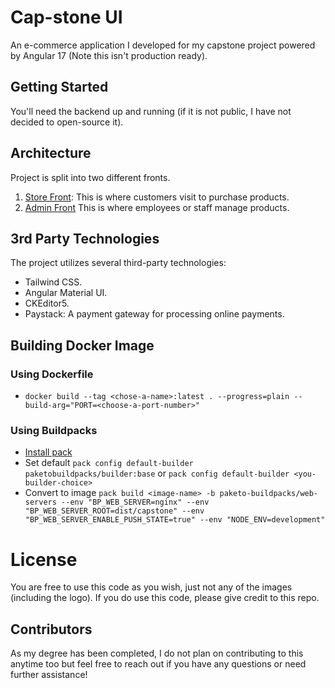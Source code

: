 # Cap-stone UI

An e-commerce application I developed for my capstone project powered by Angular 17 (Note this isn't production ready).

## Getting Started

You'll need the backend up and running (if it is not public, I have not decided to open-source it).

## Architecture

Project is split into two different fronts.

1. [Store Front](https://capstone.emmanueluluabuike.com/): This is where customers visit to purchase products.
2. [Admin Front](https://capstone.emmanueluluabuike.com/admin) This is where employees or staff manage products.

## 3rd Party Technologies

The project utilizes several third-party technologies:

- Tailwind CSS.
- Angular Material UI.
- CKEditor5.
- Paystack: A payment gateway for processing online payments.

## Building Docker Image

### Using Dockerfile

- `docker build --tag <chose-a-name>:latest . --progress=plain --build-arg="PORT=<choose-a-port-number>"`

### Using Buildpacks

- [Install pack](https://buildpacks.io/docs/tools/pack/)
- Set default `pack config default-builder paketobuildpacks/builder:base`
  or `pack config default-builder <you-builder-choice>`
- Convert to image `pack build <image-name> -b paketo-buildpacks/web-servers
--env "BP_WEB_SERVER=nginx"
--env "BP_WEB_SERVER_ROOT=dist/capstone"
--env "BP_WEB_SERVER_ENABLE_PUSH_STATE=true"
--env "NODE_ENV=development"`

# License

You are free to use this code as you wish, just not any of the images (including the logo). If you do use this code,
please give credit to this repo.

## Contributors

As my degree has been completed, I do not plan on contributing to this anytime too but feel free to reach out if you
have any questions or need further assistance!

